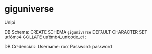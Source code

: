 # giguniverse
Unipi

DB Schema:
CREATE SCHEMA `giguniverse` DEFAULT CHARACTER SET utf8mb4 COLLATE utf8mb4_unicode_ci ;

DB Credencials:
Username: root
Password: password
